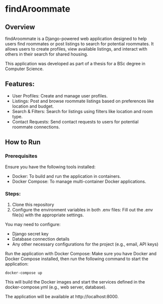 # findAroommate
## Overview

findAroommate is a Django-powered web application designed to help users find roommates or post listings to search for potential roommates. It allows users to create profiles, view available listings, and interact with others in their search for shared housing.

This application was developed as part of a thesis for a BSc degree in Computer Science.

## Features:

- User Profiles: Create and manage user profiles.
- Listings: Post and browse roommate listings based on preferences like location and budget.
- Search & Filters: Search for listings using filters like location and room type.
- Contact Requests: Send contact requests to users for potential roommate connections.

## How to Run
### Prerequisites

Ensure you have the following tools installed:

- Docker: To build and run the application in containers.
- Docker Compose: To manage multi-container Docker applications.

### Steps:

1. Clone this repository
2. Configure the environment variables in both .env files:
Fill out the .env file(s) with the appropriate settings. 

You may need to configure:

- Django secret key
- Database connection details
- Any other necessary configurations for the project (e.g., email, API keys)


Run the application with Docker Compose:
Make sure you have Docker and Docker Compose installed, then run the following command to start the application:

```docker-compose up```

This will build the Docker images and start the services defined in the docker-compose.yml (e.g., web server, database).
    
The application will be available at http://localhost:8000.
